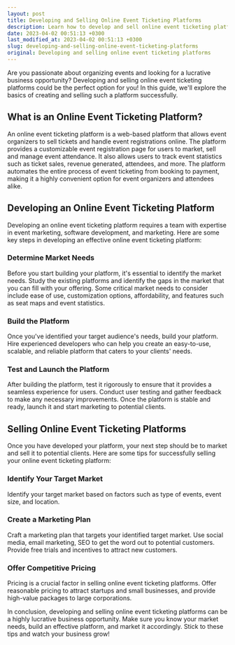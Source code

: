 ```yaml
---
layout: post
title: Developing and Selling Online Event Ticketing Platforms
description: Learn how to develop and sell online event ticketing platforms in this comprehensive guide.
date: 2023-04-02 00:51:13 +0300
last_modified_at: 2023-04-02 00:51:13 +0300
slug: developing-and-selling-online-event-ticketing-platforms
original: Developing and selling online event ticketing platforms
---
```

Are you passionate about organizing events and looking for a lucrative business opportunity? Developing and selling online event ticketing platforms could be the perfect option for you! In this guide, we'll explore the basics of creating and selling such a platform successfully.

## What is an Online Event Ticketing Platform?

An online event ticketing platform is a web-based platform that allows event organizers to sell tickets and handle event registrations online. The platform provides a customizable event registration page for users to market, sell and manage event attendance. It also allows users to track event statistics such as ticket sales, revenue generated, attendees, and more. The platform automates the entire process of event ticketing from booking to payment, making it a highly convenient option for event organizers and attendees alike.

## Developing an Online Event Ticketing Platform

Developing an online event ticketing platform requires a team with expertise in event marketing, software development, and marketing. Here are some key steps in developing an effective online event ticketing platform:

### Determine Market Needs

Before you start building your platform, it's essential to identify the market needs. Study the existing platforms and identify the gaps in the market that you can fill with your offering. Some critical market needs to consider include ease of use, customization options, affordability, and features such as seat maps and event statistics.

### Build the Platform

Once you've identified your target audience's needs, build your platform. Hire experienced developers who can help you create an easy-to-use, scalable, and reliable platform that caters to your clients' needs.

### Test and Launch the Platform

After building the platform, test it rigorously to ensure that it provides a seamless experience for users. Conduct user testing and gather feedback to make any necessary improvements. Once the platform is stable and ready, launch it and start marketing to potential clients.

## Selling Online Event Ticketing Platforms

Once you have developed your platform, your next step should be to market and sell it to potential clients. Here are some tips for successfully selling your online event ticketing platform:

### Identify Your Target Market

Identify your target market based on factors such as type of events, event size, and location.

### Create a Marketing Plan

Craft a marketing plan that targets your identified target market. Use social media, email marketing, SEO to get the word out to potential customers. Provide free trials and incentives to attract new customers.

### Offer Competitive Pricing

Pricing is a crucial factor in selling online event ticketing platforms. Offer reasonable pricing to attract startups and small businesses, and provide high-value packages to large corporations.

In conclusion, developing and selling online event ticketing platforms can be a highly lucrative business opportunity. Make sure you know your market needs, build an effective platform, and market it accordingly. Stick to these tips and watch your business grow!